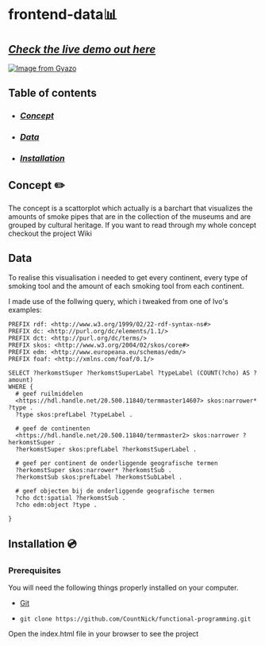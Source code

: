 # frontend-data📊
## [ _Check the live demo out here_](https://countnick.github.io/frontend-data/)

[![Image from Gyazo](https://i.gyazo.com/218222d8ff1cc7f9ca175998606e991a.gif)](https://gyazo.com/218222d8ff1cc7f9ca175998606e991a)

## Table of contents 

* ### [_Concept_](#Concept)
* ### [_Data_](#Data)
* ### [_Installation_](#Installation)


## Concept :pencil2:

The concept is a scattorplot which actually is a barchart that visualizes the amounts of smoke pipes that are in the collection of the museums and are grouped by cultural heritage. If you want to read through my whole concept checkout the project Wiki

## Data

To realise this visualisation i needed to get every continent, every type of smoking tool and the amount of each smoking tool from each continent.

I made use of the follwing query, which i tweaked from one of Ivo's examples:

```
PREFIX rdf: <http://www.w3.org/1999/02/22-rdf-syntax-ns#>
PREFIX dc: <http://purl.org/dc/elements/1.1/>
PREFIX dct: <http://purl.org/dc/terms/>
PREFIX skos: <http://www.w3.org/2004/02/skos/core#>
PREFIX edm: <http://www.europeana.eu/schemas/edm/>
PREFIX foaf: <http://xmlns.com/foaf/0.1/>

SELECT ?herkomstSuper ?herkomstSuperLabel ?typeLabel (COUNT(?cho) AS ?amount) 
WHERE {
  # geef ruilmiddelen
  <https://hdl.handle.net/20.500.11840/termmaster14607> skos:narrower* ?type .
  ?type skos:prefLabel ?typeLabel .

  # geef de continenten
  <https://hdl.handle.net/20.500.11840/termmaster2> skos:narrower ?herkomstSuper .
  ?herkomstSuper skos:prefLabel ?herkomstSuperLabel .

  # geef per continent de onderliggende geografische termen
  ?herkomstSuper skos:narrower* ?herkomstSub .
  ?herkomstSub skos:prefLabel ?herkomstSubLabel .

  # geef objecten bij de onderliggende geografische termen
  ?cho dct:spatial ?herkomstSub .
  ?cho edm:object ?type . 
  
} 
```

## Installation :cd:

### Prerequisites

You will need the following things properly installed on your computer.

* [Git](https://git-scm.com/)


* `git clone https://github.com/CountNick/functional-programming.git`

Open the index.html file in your browser to see the project
